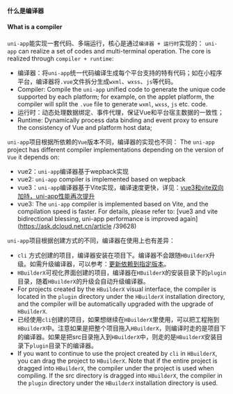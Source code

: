 #### 什么是编译器
#### What is a compiler

`uni-app`能实现一套代码、多端运行，核心是通过`编译器 + 运行时`实现的：
`uni-app` can realize a set of codes and multi-terminal operation. The core is realized through `compiler + runtime`:
- 编译器：将`uni-app`统一代码编译生成每个平台支持的特有代码；如在小程序平台，编译器将`.vue`文件拆分生成`wxml`、`wxss`、`js`等代码。
- Compiler: Compile the `uni-app` unified code to generate the unique code supported by each platform; for example, on the applet platform, the compiler will split the `.vue` file to generate `wxml`, `wxss`, `js` etc. code.
- 运行时：动态处理数据绑定、事件代理，保证Vue和平台宿主数据的一致性；
- Runtime: Dynamically process data binding and event proxy to ensure the consistency of Vue and platform host data;

`uni-app`项目根据所依赖的`Vue`版本不同，编译器的实现也不同：
The `uni-app` project has different compiler implementations depending on the version of `Vue` it depends on:
- vue2：`uni-app`编译器基于wepback实现
- vue2: `uni-app` compiler is implemented based on wepback
- vue3：`uni-app`编译器基于Vite实现，编译速度更快，详见：[vue3和vite双向加持，uni-app性能再次提升](https://ask.dcloud.net.cn/article/39628)
- vue3: The `uni-app` compiler is implemented based on Vite, and the compilation speed is faster. For details, please refer to: [vue3 and vite bidirectional blessing, uni-app performance is improved again](https://ask.dcloud.net.cn/article /39628)

`uni-app`项目根据创建方式的不同，编译器在使用上也有差异：
- `cli` 方式创建的项目，编译器安装在项目下。编译器不会跟随`HBuilderX`升级。如需升级编译器，可以参考：[更新依赖到指定版本](/quickstart-cli.html#cliversion)。
- `HBuilderX`可视化界面创建的项目，编译器在`HBuilderX`的安装目录下的`plugin`目录，随着`HBuilderX`的升级会自动升级编译器。
- For projects created by the `HBuilderX` visual interface, the compiler is located in the `plugin` directory under the `HBuilderX` installation directory, and the compiler will be automatically upgraded with the upgrade of `HBuilderX`.
- 已经使用`cli`创建的项目，如果想继续在`HBuilderX`里使用，可以把工程拖到`HBuilderX`中。注意如果是把整个项目拖入`HBuilderX`，则编译时走的是项目下的编译器。如果是把src目录拖入到`HBuilderX`中，则走的是`HBuilderX`安装目录下`plugin`目录下的编译器。
- If you want to continue to use the project created by `cli` in `HBuilderX`, you can drag the project to `HBuilderX`. Note that if the entire project is dragged into `HBuilderX`, the compiler under the project is used when compiling. If the src directory is dragged into `HBuilderX`, the compiler in the `plugin` directory under the `HBuilderX` installation directory is used.


